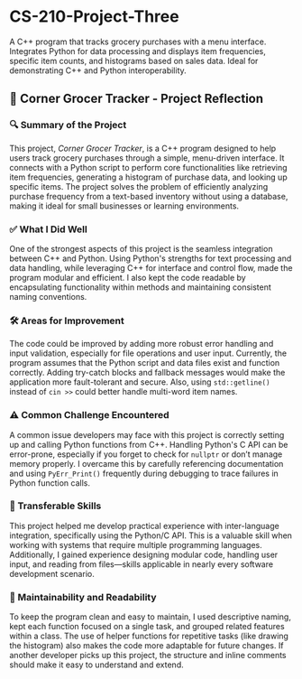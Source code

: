 # CS-210-Project-Three
A C++ program that tracks grocery purchases with a menu interface. Integrates Python for data processing and displays item frequencies, specific item counts, and histograms based on sales data. Ideal for demonstrating C++ and Python interoperability.

## 🛒 Corner Grocer Tracker - Project Reflection

### 🔍 Summary of the Project
This project, *Corner Grocer Tracker*, is a C++ program designed to help users track grocery purchases through a simple, menu-driven interface. It connects with a Python script to perform core functionalities like retrieving item frequencies, generating a histogram of purchase data, and looking up specific items. The project solves the problem of efficiently analyzing purchase frequency from a text-based inventory without using a database, making it ideal for small businesses or learning environments.

### ✅ What I Did Well
One of the strongest aspects of this project is the seamless integration between C++ and Python. Using Python's strengths for text processing and data handling, while leveraging C++ for interface and control flow, made the program modular and efficient. I also kept the code readable by encapsulating functionality within methods and maintaining consistent naming conventions.

### 🛠️ Areas for Improvement
The code could be improved by adding more robust error handling and input validation, especially for file operations and user input. Currently, the program assumes that the Python script and data files exist and function correctly. Adding try-catch blocks and fallback messages would make the application more fault-tolerant and secure. Also, using `std::getline()` instead of `cin >>` could better handle multi-word item names.

### ⚠️ Common Challenge Encountered
A common issue developers may face with this project is correctly setting up and calling Python functions from C++. Handling Python's C API can be error-prone, especially if you forget to check for `nullptr` or don’t manage memory properly. I overcame this by carefully referencing documentation and using `PyErr_Print()` frequently during debugging to trace failures in Python function calls.

### 🔁 Transferable Skills
This project helped me develop practical experience with inter-language integration, specifically using the Python/C API. This is a valuable skill when working with systems that require multiple programming languages. Additionally, I gained experience designing modular code, handling user input, and reading from files—skills applicable in nearly every software development scenario.

### 🧹 Maintainability and Readability
To keep the program clean and easy to maintain, I used descriptive naming, kept each function focused on a single task, and grouped related features within a class. The use of helper functions for repetitive tasks (like drawing the histogram) also makes the code more adaptable for future changes. If another developer picks up this project, the structure and inline comments should make it easy to understand and extend.
